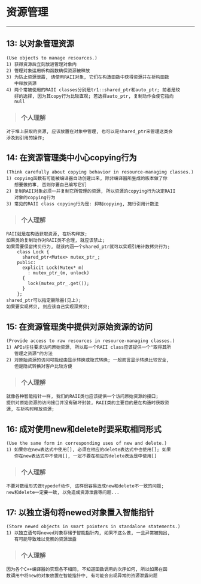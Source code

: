 # **资源管理** #
***




## **13: 以对象管理资源** ##
    (Use objects to manage resources.)
    1) 获得资源后立刻放进管理对象内
    2) 管理对象运用析构函数确保资源被释放
    3) 为防止资源泄露, 请使用RAII对象, 它们在构造函数中获得资源并在析构函数
       中释放资源
    4) 两个常被使用的RAII classes分别是tr1::shared_ptr和auto_ptr; 前者是较
       好的选择, 因为其copy行为比较直观; 若选择auto_ptr, 复制动作会使它指向
       null
> ### **个人理解**
    对于堆上获取的资源, 应该放置在对象中管理, 也可以是shared_ptr来管理这类会
    涉及到引用的操作;



## **14: 在资源管理类中小心copying行为** ##
    (Think carefully about copying behavior in resource-managing classes.)
    1) copying函数有可能被编译器自动创建出来, 除非编译器所生成的版本做了你
       想要做的事, 否则你要自己编写它们
    2) 复制RAII对象必须一并复制它所管理的资源, 所以资源的copying行为决定RAII
       对象的copying行为
    3) 常见的RAII class copying行为是: 抑制copying, 施行引用计数法
> ### **个人理解**
    RAII就是在构造获取资源, 在析构释放;
    如果类的复制动作对RAII类不合理, 就应该禁止;
    如果需要保留拷贝行为, 就该内涵一个shared_ptr就可以实现引用计数拷贝行为;
        class Lock {
          shared_ptr<Mutex> mutex_ptr_;
        public:
          explicit Lock(Mutex* m)
            : mutex_ptr_(m, unlock)
          {
            lock(mutex_ptr_.get());
          }
        };
    shared_ptr可以指定删除器(见上);
    如果要实现拷贝, 则应该自己实现深拷贝;




## **15: 在资源管理类中提供对原始资源的访问** ##
    (Provide access to raw resources in resource-managing classes.)
    1) APIs往往要求访问原始资源, 所以每一个RAII class应该提供一个"取得其所
       管理之资源"的方法
    2) 对原始资源的访问可能经由显示转换或隐式转换; 一般而言显示转换比较安全,
       但是隐式转换对客户比较方便
> ### **个人理解**
    就像各种智能指针一样, 我们的RAII类也应该提供一个访问原始资源的接口;
    提供对原始资源的访问接口并没有破坏封装, RAII类的主要目的是在构造时获取资
    源, 在析构时释放资源;



## **16: 成对使用new和delete时要采取相同形式** ##
    (Use the same form in corresponding uses of new and delete.)
    1) 如果你在new表达式中使用[], 必须在相应的delete表达式中也使用[]; 如果
       你在new表达式中不使用[], 一定不要在相应的delete表达是中使用[]
> ### **个人理解**
    不要对数组形式做typedef动作, 这样很容易造成new和delete不一致的问题;
    new和delete一定要一致, 以免造成资源泄露等问题... 



## **17: 以独立语句将newed对象置入智能指针** ##
    (Store newed objects in smart pointers in standalone statements.)
    1) 以独立语句将newed对象存储于智能指针内, 如果不这么做, 一旦异常被抛出, 
       有可能导致难以觉察的资源泄露
> ### **个人理解**
    因为各个C++编译器的实现各不相同, 不知道函数调用的次序如何, 所以如果在函
    数调用中将new的对象放置在智能指针中, 有可能会出现异常的资源泄露问题
